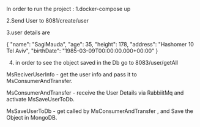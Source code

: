 In order to run the project :
1.docker-compose up

2.Send User to 8081/create/user

3.user details are

{ 
        "name": "SagiMauda",
        "age": 35,
        "height": 178,
        "address": "Hashomer 10 Tel Aviv",
        "birthDate": "1985-03-09T00:00:00.000+00:00"
}  



4. in order to see the object saved in the Db go to
           8083/user/getAll
           
           
MsReciverUserInfo - get the user info and pass it to MsConsumerAndTransfer.


MsConsumerAndTransfer - receive the User Details via RabbiitMq and activate MsSaveUserToDb.


MsSaveUserToDb - get called by MsConsumerAndTransfer , and Save the Object in MongoDB.
          
   
